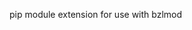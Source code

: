 <!-- Generated with Stardoc: http://skydoc.bazel.build -->

pip module extension for use with bzlmod

